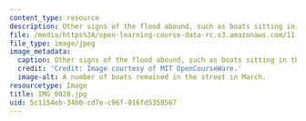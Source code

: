 ```yaml
---
content_type: resource
description: Other signs of the flood abound, such as boats sitting in the streets.
file: /media/https%3A/open-learning-course-data-rc.s3.amazonaws.com/11-945-katrina-practicum-spring-2006/5c1154eb34b0cd7ec96f016fd5358567_IMG_0020.jpg
file_type: image/jpeg
image_metadata:
  caption: Other signs of the flood abound, such as boats sitting in the streets.
  credit: 'Credit: Image courtesy of MIT OpenCourseWare.'
  image-alt: A number of boats remained in the street in March.
resourcetype: Image
title: IMG_0020.jpg
uid: 5c1154eb-34b0-cd7e-c96f-016fd5358567
---
```

